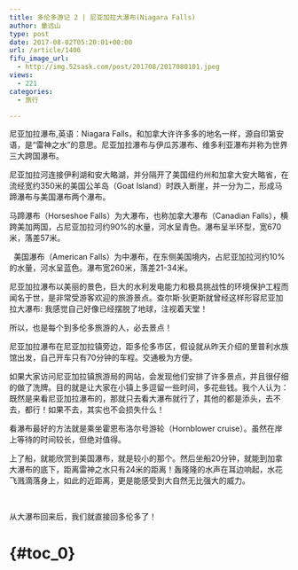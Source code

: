 ```yaml
---
title: 多伦多游记 2 | 尼亚加拉大瀑布(Niagara Falls)
author: 童远山
type: post
date: 2017-08-02T05:20:01+00:00
url: /article/1406
fifu_image_url:
  - http://img.52sask.com/post/201708/2017080101.jpeg
views:
  - 221
categories:
  - 旅行

---
```

尼亚加拉瀑布,英语：Niagara Falls，和加拿大许许多多的地名一样，源自印第安语，是“雷神之水”的意思。尼亚加拉瀑布与伊瓜苏瀑布、维多利亚瀑布并称为世界三大跨国瀑布。

尼亚加拉河连接伊利湖和安大略湖，并分隔开了美国纽约州和加拿大安大略省，在流经宽约350米的美国公羊岛（Goat Island）时跌入断崖，并一分为二，形成马蹄瀑布与美国瀑布两个瀑布。

马蹄瀑布（Horseshoe Falls）为大瀑布，也称加拿大瀑布（Canadian Falls），横跨美加两国，占尼亚加拉河约90%的水量，河水呈青色。瀑布呈半环型，宽670米，落差57米。

<img decoding="async" src="http://img.52sask.com/post/201708/2017080103.jpeg" alt="" /> 

<img decoding="async" src="http://img.52sask.com/post/201708/2017080104.jpeg" alt="" />  
美国瀑布（American Falls）为中瀑布，在东侧美国境内，占尼亚加拉河约10%的水量，河水呈蓝色。瀑布宽260米，落差21-34米。  
<img decoding="async" src="http://img.52sask.com/post/201708/2017080101.jpeg" alt="" /> 

尼亚加拉瀑布以美丽的景色，巨大的水利发电能力和极具挑战性的环境保护工程而闻名于世，是非常受游客欢迎的旅游景点。查尔斯·狄更斯就曾经这样形容尼亚加拉大瀑布: 我感觉自己好像已经摆脱了地球，注视着天堂！

所以，也是每个到多伦多旅游的人，必去景点！

尼亚加拉瀑布在尼亚加拉镇旁边，距多伦多市区，假设就从昨天介绍的里普利水族馆出发，自己开车只有70分钟的车程。交通极为方便。  
<img decoding="async" src="http://img.52sask.com/post/201708/2017080111.png" alt="" /> 

如果大家访问尼亚加拉镇旅游局的网站，会发现他们安排了许多景点，并且很仔细的做了洗牌。目的就是让大家在小镇上多逗留一些时间，多花些钱。我个人认为：既然是来看尼亚加拉瀑布的，那就只去看大瀑布就行了，其他的都是添头，去不去，都行！如果不去，其实也不会损失什么！

看瀑布最好的方法就是乘坐霍恩布洛尔号游轮（Hornblower cruise）。虽然在岸上等待的时间较长，但绝对值得。

上了船，就能欣赏到美国瀑布，就是较小的那个。然后坐船20分钟，就能到加拿大瀑布的底下，距离雷神之水只有24米的距离！轰隆隆的水声在耳边响起，水花飞溅滴落身上，如此的近距离，更是能感受到大自然无比强大的威力。

<img decoding="async" src="http://img.52sask.com/post/201708/2017080105.jpeg" alt="" /> 

<img decoding="async" src="http://img.52sask.com/post/201708/2017080106.jpeg" alt="" /> 

<img decoding="async" src="http://img.52sask.com/post/201708/2017080107.jpeg" alt="" /> 

<img decoding="async" src="http://img.52sask.com/post/201708/2017080108.jpeg" alt="" /> 

<img decoding="async" src="http://img.52sask.com/post/201708/2017080109.jpeg" alt="" /> 

<img decoding="async" src="http://img.52sask.com/post/201708/2017080110.jpeg" alt="" /> 

<img decoding="async" src="http://img.52sask.com/post/201708/2017080112.jpeg" alt="" /> 

从大瀑布回来后，我们就直接回多伦多了！

#  {#toc_0}